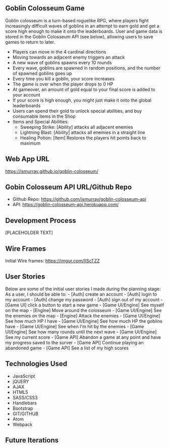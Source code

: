 ## Goblin Colosseum Game

Goblin colosseum is a turn-based roguelike RPG, where players fight increasingly
difficult waves of goblins in an attempt to earn gold and get a score high
enough to make it onto the leaderboards. User and game data is stored in the
Goblin Colosseum API (see below), allowing users to save games to return to
later.

  * Players can move in the 4 cardinal directions
  * Moving towards an adjacent enemy triggers an attack
  * A new wave of goblins spawns every 10 rounds
  * Every wave, goblins are spawned in random positions, and the number of
      spawned goblins goes up
  * Every time you kill a goblin, your score increases
  * The game is over when the player drops to 0 HP
  * At gameover, an amount of gold equal to your final score is added to your
      account
  * If your score is high enough, you might just make it onto the global
      leaderboards
  * Users can spend their gold to unlock special abilities, and buy consumable
      items in the Shop
  * Items and Special Abilities:
    - Sweeping Strike: [Ability] attacks all adjacent enemies
    - Lightning Blast: [Ability] attacks all enemies in a straight line
    - Healing Potion: [Item] Restores the players hit points back to maximum

## Web App URL

https://ismurray.github.io/goblin-colosseum/

## Gobin Colosseum API URL/Github Repo

- Github Repo: https://github.com/ismurray/goblin-colosseum-api
- API: https://goblin-colosseum-api.herokuapp.com/

## Development Process
[PLACEHOLDER TEXT]

## Wire Frames
Initial Wire frames: https://imgur.com/IIScTZZ


## User Stories
Below are some of the initial user stories I made during the planning stage:
  As a user, I should be able to:
    - [Auth] create an account
    - [Auth] login to my account
    - [Auth] change my password
    - [Auth] sign out of my account
    - [Game UI] click a button to start a new game
    - [Game UI/Engine] See myself on the map
    - [Engine] Move around the colosseum
    - [Game UI/Engine] See the enemies on the map
    - [Engine] Attack the enemies
    - [Game UI/Engine] See how much HP I have
    - [Game UI/Engine] See how much HP the goblins have
    - [Game UI/Engine] See when I'm hit by the enemies
    - [Game UI/Engine] See how many rounds until the next wave
    - [Game UI/Engine] See my current score
    - [Game API] Abandon a game at any point and have my progress saved to the surver
    - [Game API] Continue playing an abandoned game
    - [Game API] See a list of my high scores

## Technologies Used
* JavaScript
* jQUERY
* AJAX
* HTML5
* SASS/CSS3
* Handlebars
* Bootstrap
* GIT/GITHUB
* Atom
* Webpack

## Future Iterations
